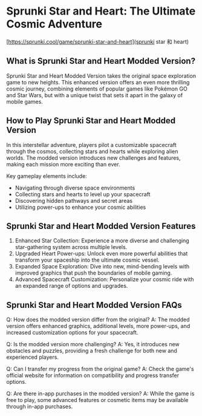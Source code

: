 # Sprunki Star and Heart: The Ultimate Cosmic Adventure

[https://sprunki.cool/game/sprunki-star-and-heart](sprunki star 和 heart)

## What is Sprunki Star and Heart Modded Version?

Sprunki Star and Heart Modded Version takes the original space exploration game to new heights. This enhanced version offers an even more thrilling cosmic journey, combining elements of popular games like Pokémon GO and Star Wars, but with a unique twist that sets it apart in the galaxy of mobile games.

## How to Play Sprunki Star and Heart Modded Version

In this interstellar adventure, players pilot a customizable spacecraft through the cosmos, collecting stars and hearts while exploring alien worlds. The modded version introduces new challenges and features, making each mission more exciting than ever.

Key gameplay elements include:
- Navigating through diverse space environments
- Collecting stars and hearts to level up your spacecraft
- Discovering hidden pathways and secret areas
- Utilizing power-ups to enhance your cosmic abilities

## Sprunki Star and Heart Modded Version Features

1. Enhanced Star Collection: Experience a more diverse and challenging star-gathering system across multiple levels.
2. Upgraded Heart Power-ups: Unlock even more powerful abilities that transform your spaceship into the ultimate cosmic vessel.
3. Expanded Space Exploration: Dive into new, mind-bending levels with improved graphics that push the boundaries of mobile gaming.
4. Advanced Spacecraft Customization: Personalize your cosmic ride with an expanded range of options and upgrades.

## Sprunki Star and Heart Modded Version FAQs

Q: How does the modded version differ from the original?
A: The modded version offers enhanced graphics, additional levels, more power-ups, and increased customization options for your spacecraft.

Q: Is the modded version more challenging?
A: Yes, it introduces new obstacles and puzzles, providing a fresh challenge for both new and experienced players.

Q: Can I transfer my progress from the original game?
A: Check the game's official website for information on compatibility and progress transfer options.

Q: Are there in-app purchases in the modded version?
A: While the game is free to play, some advanced features or cosmetic items may be available through in-app purchases.
